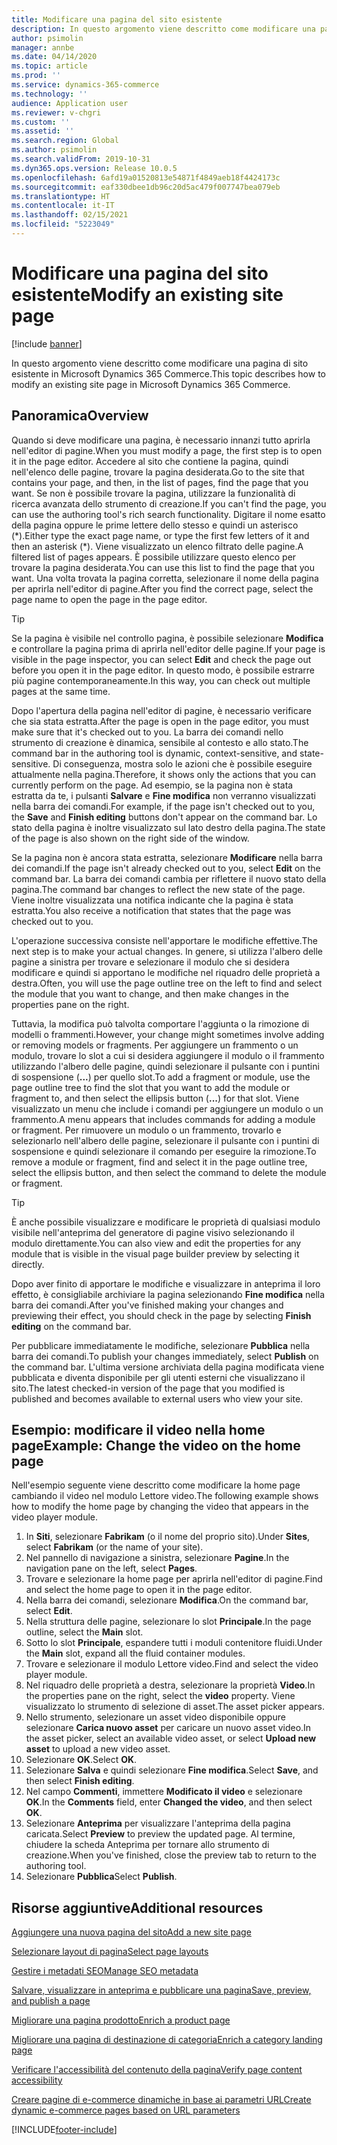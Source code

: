 ```yaml
---
title: Modificare una pagina del sito esistente
description: In questo argomento viene descritto come modificare una pagina di sito esistente in Microsoft Dynamics 365 Commerce.
author: psimolin
manager: annbe
ms.date: 04/14/2020
ms.topic: article
ms.prod: ''
ms.service: dynamics-365-commerce
ms.technology: ''
audience: Application user
ms.reviewer: v-chgri
ms.custom: ''
ms.assetid: ''
ms.search.region: Global
ms.author: psimolin
ms.search.validFrom: 2019-10-31
ms.dyn365.ops.version: Release 10.0.5
ms.openlocfilehash: 6afd19a01520813e54871f4849aeb18f4424173c
ms.sourcegitcommit: eaf330dbee1db96c20d5ac479f007747bea079eb
ms.translationtype: HT
ms.contentlocale: it-IT
ms.lasthandoff: 02/15/2021
ms.locfileid: "5223049"
---
```

# <a name="modify-an-existing-site-page"></a><span data-ttu-id="4bfc2-103">Modificare una pagina del sito esistente</span><span class="sxs-lookup"><span data-stu-id="4bfc2-103">Modify an existing site page</span></span>


[!include [banner](includes/banner.md)]

<span data-ttu-id="4bfc2-104">In questo argomento viene descritto come modificare una pagina di sito esistente in Microsoft Dynamics 365 Commerce.</span><span class="sxs-lookup"><span data-stu-id="4bfc2-104">This topic describes how to modify an existing site page in Microsoft Dynamics 365 Commerce.</span></span>

## <a name="overview"></a><span data-ttu-id="4bfc2-105">Panoramica</span><span class="sxs-lookup"><span data-stu-id="4bfc2-105">Overview</span></span>

<span data-ttu-id="4bfc2-106">Quando si deve modificare una pagina, è necessario innanzi tutto aprirla nell'editor di pagine.</span><span class="sxs-lookup"><span data-stu-id="4bfc2-106">When you must modify a page, the first step is to open it in the page editor.</span></span> <span data-ttu-id="4bfc2-107">Accedere al sito che contiene la pagina, quindi nell'elenco delle pagine, trovare la pagina desiderata.</span><span class="sxs-lookup"><span data-stu-id="4bfc2-107">Go to the site that contains your page, and then, in the list of pages, find the page that you want.</span></span> <span data-ttu-id="4bfc2-108">Se non è possibile trovare la pagina, utilizzare la funzionalità di ricerca avanzata dello strumento di creazione.</span><span class="sxs-lookup"><span data-stu-id="4bfc2-108">If you can't find the page, you can use the authoring tool's rich search functionality.</span></span> <span data-ttu-id="4bfc2-109">Digitare il nome esatto della pagina oppure le prime lettere dello stesso e quindi un asterisco (\*).</span><span class="sxs-lookup"><span data-stu-id="4bfc2-109">Either type the exact page name, or type the first few letters of it and then an asterisk (\*).</span></span> <span data-ttu-id="4bfc2-110">Viene visualizzato un elenco filtrato delle pagine.</span><span class="sxs-lookup"><span data-stu-id="4bfc2-110">A filtered list of pages appears.</span></span> <span data-ttu-id="4bfc2-111">È possibile utilizzare questo elenco per trovare la pagina desiderata.</span><span class="sxs-lookup"><span data-stu-id="4bfc2-111">You can use this list to find the page that you want.</span></span> <span data-ttu-id="4bfc2-112">Una volta trovata la pagina corretta, selezionare il nome della pagina per aprirla nell'editor di pagine.</span><span class="sxs-lookup"><span data-stu-id="4bfc2-112">After you find the correct page, select the page name to open the page in the page editor.</span></span>

> [!TIP]
> <span data-ttu-id="4bfc2-113">Se la pagina è visibile nel controllo pagina, è possibile selezionare **Modifica** e controllare la pagina prima di aprirla nell'editor delle pagine.</span><span class="sxs-lookup"><span data-stu-id="4bfc2-113">If your page is visible in the page inspector, you can select **Edit** and check the page out before you open it in the page editor.</span></span> <span data-ttu-id="4bfc2-114">In questo modo, è possibile estrarre più pagine contemporaneamente.</span><span class="sxs-lookup"><span data-stu-id="4bfc2-114">In this way, you can check out multiple pages at the same time.</span></span>

<span data-ttu-id="4bfc2-115">Dopo l'apertura della pagina nell'editor di pagine, è necessario verificare che sia stata estratta.</span><span class="sxs-lookup"><span data-stu-id="4bfc2-115">After the page is open in the page editor, you must make sure that it's checked out to you.</span></span> <span data-ttu-id="4bfc2-116">La barra dei comandi nello strumento di creazione è dinamica, sensibile al contesto e allo stato.</span><span class="sxs-lookup"><span data-stu-id="4bfc2-116">The command bar in the authoring tool is dynamic, context-sensitive, and state-sensitive.</span></span> <span data-ttu-id="4bfc2-117">Di conseguenza, mostra solo le azioni che è possibile eseguire attualmente nella pagina.</span><span class="sxs-lookup"><span data-stu-id="4bfc2-117">Therefore, it shows only the actions that you can currently perform on the page.</span></span> <span data-ttu-id="4bfc2-118">Ad esempio, se la pagina non è stata estratta da te, i pulsanti **Salvare** e **Fine modifica** non verranno visualizzati nella barra dei comandi.</span><span class="sxs-lookup"><span data-stu-id="4bfc2-118">For example, if the page isn't checked out to you, the **Save** and **Finish editing** buttons don't appear on the command bar.</span></span> <span data-ttu-id="4bfc2-119">Lo stato della pagina è inoltre visualizzato sul lato destro della pagina.</span><span class="sxs-lookup"><span data-stu-id="4bfc2-119">The state of the page is also shown on the right side of the window.</span></span>

<span data-ttu-id="4bfc2-120">Se la pagina non è ancora stata estratta, selezionare **Modificare** nella barra dei comandi.</span><span class="sxs-lookup"><span data-stu-id="4bfc2-120">If the page isn't already checked out to you, select **Edit** on the command bar.</span></span> <span data-ttu-id="4bfc2-121">La barra dei comandi cambia per riflettere il nuovo stato della pagina.</span><span class="sxs-lookup"><span data-stu-id="4bfc2-121">The command bar changes to reflect the new state of the page.</span></span> <span data-ttu-id="4bfc2-122">Viene inoltre visualizzata una notifica indicante che la pagina è stata estratta.</span><span class="sxs-lookup"><span data-stu-id="4bfc2-122">You also receive a notification that states that the page was checked out to you.</span></span>

<span data-ttu-id="4bfc2-123">L'operazione successiva consiste nell'apportare le modifiche effettive.</span><span class="sxs-lookup"><span data-stu-id="4bfc2-123">The next step is to make your actual changes.</span></span> <span data-ttu-id="4bfc2-124">In genere, si utilizza l'albero delle pagine a sinistra per trovare e selezionare il modulo che si desidera modificare e quindi si apportano le modifiche nel riquadro delle proprietà a destra.</span><span class="sxs-lookup"><span data-stu-id="4bfc2-124">Often, you will use the page outline tree on the left to find and select the module that you want to change, and then make changes in the properties pane on the right.</span></span> 

<span data-ttu-id="4bfc2-125">Tuttavia, la modifica può talvolta comportare l'aggiunta o la rimozione di modelli o frammenti.</span><span class="sxs-lookup"><span data-stu-id="4bfc2-125">However, your change might sometimes involve adding or removing models or fragments.</span></span> <span data-ttu-id="4bfc2-126">Per aggiungere un frammento o un modulo, trovare lo slot a cui si desidera aggiungere il modulo o il frammento utilizzando l'albero delle pagine, quindi selezionare il pulsante con i puntini di sospensione (**...**) per quello slot.</span><span class="sxs-lookup"><span data-stu-id="4bfc2-126">To add a fragment or module, use the page outline tree to find the slot that you want to add the module or fragment to, and then select the ellipsis button (**...**) for that slot.</span></span> <span data-ttu-id="4bfc2-127">Viene visualizzato un menu che include i comandi per aggiungere un modulo o un frammento.</span><span class="sxs-lookup"><span data-stu-id="4bfc2-127">A menu appears that includes commands for adding a module or fragment.</span></span> <span data-ttu-id="4bfc2-128">Per rimuovere un modulo o un frammento, trovarlo e selezionarlo nell'albero delle pagine, selezionare il pulsante con i puntini di sospensione e quindi selezionare il comando per eseguire la rimozione.</span><span class="sxs-lookup"><span data-stu-id="4bfc2-128">To remove a module or fragment, find and select it in the page outline tree, select the ellipsis button, and then select the command to delete the module or fragment.</span></span>

> [!TIP]
> <span data-ttu-id="4bfc2-129">È anche possibile visualizzare e modificare le proprietà di qualsiasi modulo visibile nell'anteprima del generatore di pagine visivo selezionando il modulo direttamente.</span><span class="sxs-lookup"><span data-stu-id="4bfc2-129">You can also view and edit the properties for any module that is visible in the visual page builder preview by selecting it directly.</span></span>

<span data-ttu-id="4bfc2-130">Dopo aver finito di apportare le modifiche e visualizzare in anteprima il loro effetto, è consigliabile archiviare la pagina selezionando **Fine modifica** nella barra dei comandi.</span><span class="sxs-lookup"><span data-stu-id="4bfc2-130">After you've finished making your changes and previewing their effect, you should check in the page by selecting **Finish editing** on the command bar.</span></span> 

<span data-ttu-id="4bfc2-131">Per pubblicare immediatamente le modifiche, selezionare **Pubblica** nella barra dei comandi.</span><span class="sxs-lookup"><span data-stu-id="4bfc2-131">To publish your changes immediately, select **Publish** on the command bar.</span></span> <span data-ttu-id="4bfc2-132">L'ultima versione archiviata della pagina modificata viene pubblicata e diventa disponibile per gli utenti esterni che visualizzano il sito.</span><span class="sxs-lookup"><span data-stu-id="4bfc2-132">The latest checked-in version of the page that you modified is published and becomes available to external users who view your site.</span></span> 

## <a name="example-change-the-video-on-the-home-page"></a><span data-ttu-id="4bfc2-133">Esempio: modificare il video nella home page</span><span class="sxs-lookup"><span data-stu-id="4bfc2-133">Example: Change the video on the home page</span></span>

<span data-ttu-id="4bfc2-134">Nell'esempio seguente viene descritto come modificare la home page cambiando il video nel modulo Lettore video.</span><span class="sxs-lookup"><span data-stu-id="4bfc2-134">The following example shows how to modify the home page by changing the video that appears in the video player module.</span></span>

1. <span data-ttu-id="4bfc2-135">In **Siti**, selezionare **Fabrikam** (o il nome del proprio sito).</span><span class="sxs-lookup"><span data-stu-id="4bfc2-135">Under **Sites**, select **Fabrikam** (or the name of your site).</span></span>
1. <span data-ttu-id="4bfc2-136">Nel pannello di navigazione a sinistra, selezionare **Pagine**.</span><span class="sxs-lookup"><span data-stu-id="4bfc2-136">In the navigation pane on the left, select **Pages**.</span></span>
1. <span data-ttu-id="4bfc2-137">Trovare e selezionare la home page per aprirla nell'editor di pagine.</span><span class="sxs-lookup"><span data-stu-id="4bfc2-137">Find and select the home page to open it in the page editor.</span></span>
1. <span data-ttu-id="4bfc2-138">Nella barra dei comandi, selezionare **Modifica**.</span><span class="sxs-lookup"><span data-stu-id="4bfc2-138">On the command bar, select **Edit**.</span></span>
1. <span data-ttu-id="4bfc2-139">Nella struttura delle pagine, selezionare lo slot **Principale**.</span><span class="sxs-lookup"><span data-stu-id="4bfc2-139">In the page outline, select the **Main** slot.</span></span>
1. <span data-ttu-id="4bfc2-140">Sotto lo slot **Principale**, espandere tutti i moduli contenitore fluidi.</span><span class="sxs-lookup"><span data-stu-id="4bfc2-140">Under the **Main** slot, expand all the fluid container modules.</span></span>
1. <span data-ttu-id="4bfc2-141">Trovare e selezionare il modulo Lettore video.</span><span class="sxs-lookup"><span data-stu-id="4bfc2-141">Find and select the video player module.</span></span>
1. <span data-ttu-id="4bfc2-142">Nel riquadro delle proprietà a destra, selezionare la proprietà **Video**.</span><span class="sxs-lookup"><span data-stu-id="4bfc2-142">In the properties pane on the right, select the **video** property.</span></span> <span data-ttu-id="4bfc2-143">Viene visualizzato lo strumento di selezione di asset.</span><span class="sxs-lookup"><span data-stu-id="4bfc2-143">The asset picker appears.</span></span>
1. <span data-ttu-id="4bfc2-144">Nello strumento, selezionare un asset video disponibile oppure selezionare **Carica nuovo asset** per caricare un nuovo asset video.</span><span class="sxs-lookup"><span data-stu-id="4bfc2-144">In the asset picker, select an available video asset, or select **Upload new asset** to upload a new video asset.</span></span>
1. <span data-ttu-id="4bfc2-145">Selezionare **OK**.</span><span class="sxs-lookup"><span data-stu-id="4bfc2-145">Select **OK**.</span></span>
1. <span data-ttu-id="4bfc2-146">Selezionare **Salva** e quindi selezionare **Fine modifica**.</span><span class="sxs-lookup"><span data-stu-id="4bfc2-146">Select **Save**, and then select **Finish editing**.</span></span>
1. <span data-ttu-id="4bfc2-147">Nel campo **Commenti**, immettere **Modificato il video** e selezionare **OK**.</span><span class="sxs-lookup"><span data-stu-id="4bfc2-147">In the **Comments** field, enter **Changed the video**, and then select **OK**.</span></span>
1. <span data-ttu-id="4bfc2-148">Selezionare **Anteprima** per visualizzare l'anteprima della pagina caricata.</span><span class="sxs-lookup"><span data-stu-id="4bfc2-148">Select **Preview** to preview the updated page.</span></span> <span data-ttu-id="4bfc2-149">Al termine, chiudere la scheda Anteprima per tornare allo strumento di creazione.</span><span class="sxs-lookup"><span data-stu-id="4bfc2-149">When you've finished, close the preview tab to return to the authoring tool.</span></span>
1. <span data-ttu-id="4bfc2-150">Selezionare **Pubblica**</span><span class="sxs-lookup"><span data-stu-id="4bfc2-150">Select **Publish**.</span></span>

## <a name="additional-resources"></a><span data-ttu-id="4bfc2-151">Risorse aggiuntive</span><span class="sxs-lookup"><span data-stu-id="4bfc2-151">Additional resources</span></span>

[<span data-ttu-id="4bfc2-152">Aggiungere una nuova pagina del sito</span><span class="sxs-lookup"><span data-stu-id="4bfc2-152">Add a new site page</span></span>](add-new-page.md)

[<span data-ttu-id="4bfc2-153">Selezionare layout di pagina</span><span class="sxs-lookup"><span data-stu-id="4bfc2-153">Select page layouts</span></span>](select-page-layouts.md)

[<span data-ttu-id="4bfc2-154">Gestire i metadati SEO</span><span class="sxs-lookup"><span data-stu-id="4bfc2-154">Manage SEO metadata</span></span>](manage-seo-metadata.md)

[<span data-ttu-id="4bfc2-155">Salvare, visualizzare in anteprima e pubblicare una pagina</span><span class="sxs-lookup"><span data-stu-id="4bfc2-155">Save, preview, and publish a page</span></span>](save-preview-publish-page.md)

[<span data-ttu-id="4bfc2-156">Migliorare una pagina prodotto</span><span class="sxs-lookup"><span data-stu-id="4bfc2-156">Enrich a product page</span></span>](enrich-product-page.md)

[<span data-ttu-id="4bfc2-157">Migliorare una pagina di destinazione di categoria</span><span class="sxs-lookup"><span data-stu-id="4bfc2-157">Enrich a category landing page</span></span>](enrich-category-page.md)

[<span data-ttu-id="4bfc2-158">Verificare l'accessibilità del contenuto della pagina</span><span class="sxs-lookup"><span data-stu-id="4bfc2-158">Verify page content accessibility</span></span>](verify-accessibility.md)

[<span data-ttu-id="4bfc2-159">Creare pagine di e-commerce dinamiche in base ai parametri URL</span><span class="sxs-lookup"><span data-stu-id="4bfc2-159">Create dynamic e-commerce pages based on URL parameters</span></span>](create-dynamic-pages.md)


[!INCLUDE[footer-include](../includes/footer-banner.md)]